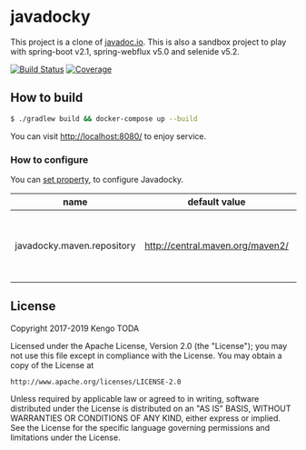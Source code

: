 # javadocky

This project is a clone of [javadoc.io](http://javadoc.io/).
This is also a sandbox project to play with spring-boot v2.1, spring-webflux v5.0 and selenide v5.2.

[![Build Status](https://travis-ci.org/KengoTODA/javadocky.svg?branch=master)](https://travis-ci.org/KengoTODA/javadocky)
[![Coverage](https://sonarcloud.io/api/project_badges/measure?project=javadocky&metric=coverage)](https://sonarcloud.io/dashboard?id=javadocky)

## How to build

```sh
$ ./gradlew build && docker-compose up --build
```

You can visit [http://localhost:8080/](http://localhost:8080/) to enjoy service.


### How to configure

You can [set property](https://docs.spring.io/spring-boot/docs/current/reference/html/boot-features-external-config.html), to configure Javadocky.

|name                      |default value                     |note    |
|--------------------------|----------------------------------|--------|
|javadocky.maven.repository|http://central.maven.org/maven2/  |URL of the Maven repository to download javadoc.jar|

## License

Copyright 2017-2019 Kengo TODA

Licensed under the Apache License, Version 2.0 (the "License");
you may not use this file except in compliance with the License.
You may obtain a copy of the License at

    http://www.apache.org/licenses/LICENSE-2.0

Unless required by applicable law or agreed to in writing, software
distributed under the License is distributed on an "AS IS" BASIS,
WITHOUT WARRANTIES OR CONDITIONS OF ANY KIND, either express or implied.
See the License for the specific language governing permissions and
limitations under the License.
